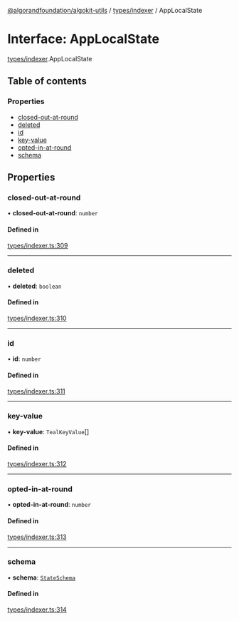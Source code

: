 [@algorandfoundation/algokit-utils](../README.md) / [types/indexer](../modules/types_indexer.md) / AppLocalState

# Interface: AppLocalState

[types/indexer](../modules/types_indexer.md).AppLocalState

## Table of contents

### Properties

- [closed-out-at-round](types_indexer.AppLocalState.md#closed-out-at-round)
- [deleted](types_indexer.AppLocalState.md#deleted)
- [id](types_indexer.AppLocalState.md#id)
- [key-value](types_indexer.AppLocalState.md#key-value)
- [opted-in-at-round](types_indexer.AppLocalState.md#opted-in-at-round)
- [schema](types_indexer.AppLocalState.md#schema)

## Properties

### closed-out-at-round

• **closed-out-at-round**: `number`

#### Defined in

[types/indexer.ts:309](https://github.com/algorandfoundation/algokit-utils-ts/blob/main/src/types/indexer.ts#L309)

___

### deleted

• **deleted**: `boolean`

#### Defined in

[types/indexer.ts:310](https://github.com/algorandfoundation/algokit-utils-ts/blob/main/src/types/indexer.ts#L310)

___

### id

• **id**: `number`

#### Defined in

[types/indexer.ts:311](https://github.com/algorandfoundation/algokit-utils-ts/blob/main/src/types/indexer.ts#L311)

___

### key-value

• **key-value**: `TealKeyValue`[]

#### Defined in

[types/indexer.ts:312](https://github.com/algorandfoundation/algokit-utils-ts/blob/main/src/types/indexer.ts#L312)

___

### opted-in-at-round

• **opted-in-at-round**: `number`

#### Defined in

[types/indexer.ts:313](https://github.com/algorandfoundation/algokit-utils-ts/blob/main/src/types/indexer.ts#L313)

___

### schema

• **schema**: [`StateSchema`](types_indexer.StateSchema.md)

#### Defined in

[types/indexer.ts:314](https://github.com/algorandfoundation/algokit-utils-ts/blob/main/src/types/indexer.ts#L314)
